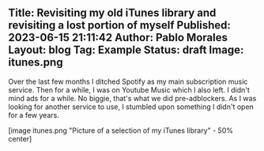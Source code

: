 Title: Revisiting my old iTunes library and revisiting a lost portion of myself
Published: 2023-06-15 21:11:42
Author: Pablo Morales
Layout: blog
Tag: Example
Status: draft
Image: itunes.png
---
Over the last few months I ditched Spotify as my main subscription music service. Then for a while, I was on Youtube Music which I also left. I didn't mind ads for a while. No biggie, that's what we did pre-adblockers. As I was looking for another service to use, I stumbled upon something I didn't open for a few years.

[image itunes.png  "Picture of a selection of my iTunes library" - 50% center]
